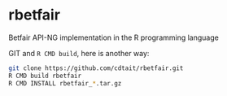 rbetfair
========

Betfair API-NG implementation in the R programming language

GIT and `R CMD build`, here is another way:

```bash
git clone https://github.com/cdtait/rbetfair.git
R CMD build rbetfair
R CMD INSTALL rbetfair_*.tar.gz
```
